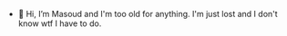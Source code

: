 - 👋 Hi, I’m Masoud and I'm too old for anything. I'm just lost and I don't know wtf I have to do.

<!---
Masood86/Masood86 is a ✨ special ✨ repository because its `README.md` (this file) appears on your GitHub profile.
You can click the Preview link to take a look at your changes.
--->
